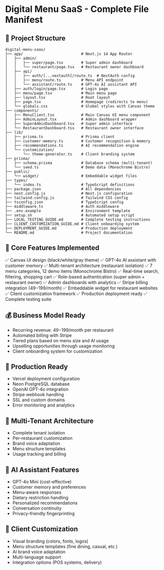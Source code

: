 # Digital Menu SaaS - Complete File Manifest

## 📁 Project Structure
```
digital-menu-saas/
├── app/                          # Next.js 14 App Router
│   ├── admin/
│   │   ├── super/page.tsx        # Super admin dashboard
│   │   └── restaurant/page.tsx   # Restaurant owner dashboard
│   ├── api/
│   │   ├── auth/[...nextauth]/route.ts  # NextAuth config
│   │   ├── menu/route.ts         # Menu API endpoint
│   │   └── assistant/route.ts    # GPT-4o AI assistant API
│   ├── auth/login/page.tsx       # Login page
│   ├── menu/page.tsx             # Main menu page
│   ├── layout.tsx                # Root layout
│   ├── page.tsx                  # Homepage (redirects to menu)
│   └── globals.css               # Global styles with Canvas theme
├── components/
│   ├── MenuClient.tsx            # Main Canvas UI menu component
│   ├── AdminLayout.tsx           # Admin dashboard wrapper
│   ├── SuperAdminDashboard.tsx   # Super admin interface
│   └── RestaurantDashboard.tsx   # Restaurant owner interface
├── lib/
│   ├── prisma.ts                 # Prisma client
│   ├── customer-memory.ts        # Customer recognition & memory
│   ├── recommendations.ts        # AI recommendation engine
│   └── customization/
│       └── theme-generator.ts    # Client branding system
├── prisma/
│   ├── schema.prisma             # Database schema (multi-tenant)
│   └── seed.ts                   # Demo data (Monochrome Bistro)
├── public/
│   └── widget/                   # Embeddable widget files
├── types/
│   └── index.ts                  # TypeScript definitions
├── package.json                  # All dependencies
├── next.config.js                # Next.js configuration
├── tailwind.config.js            # Tailwind CSS config
├── tsconfig.json                 # TypeScript config
├── middleware.ts                 # Auth middleware
├── .env.example                  # Environment template
├── setup.sh                      # Automated setup script
├── LOCAL_TESTING_GUIDE.md        # Complete testing instructions
├── CLIENT_CUSTOMIZATION_GUIDE.md # Client onboarding system
├── DEPLOYMENT_GUIDE.md           # Production deployment
└── README.md                     # Project documentation
```

## 🎯 Core Features Implemented
✅ Canvas UI design (black/white/gray theme)
✅ GPT-4o AI assistant with customer memory
✅ Multi-tenant architecture (restaurant isolation)
✅ 7 menu categories, 12 demo items (Monochrome Bistro)
✅ Real-time search, filtering, shopping cart
✅ Role-based authentication (super admin + restaurant owner)
✅ Admin dashboards with analytics
✅ Stripe billing integration ($49-$199/month)
✅ Embeddable widget for restaurant websites
✅ Client customization framework
✅ Production deployment ready
✅ Complete testing suite

## 💰 Business Model Ready
- Recurring revenue: $49-$199/month per restaurant
- Automated billing with Stripe
- Tiered plans based on menu size and AI usage
- Upselling opportunities through usage monitoring
- Client onboarding system for customization

## 🚀 Production Ready
- Vercel deployment configuration
- Neon PostgreSQL database
- OpenAI GPT-4o integration
- Stripe webhook handling
- SSL and custom domains
- Error monitoring and analytics

## 👥 Multi-Tenant Architecture
- Complete tenant isolation
- Per-restaurant customization
- Brand voice adaptation
- Menu structure templates
- Usage tracking and billing

## 🤖 AI Assistant Features
- GPT-4o Mini (cost-effective)
- Customer memory and preferences
- Menu-aware responses
- Dietary restriction handling
- Personalized recommendations
- Conversation continuity
- Privacy-friendly fingerprinting

## 🎨 Client Customization
- Visual branding (colors, fonts, logos)
- Menu structure templates (fine dining, casual, etc.)
- AI brand voice adaptation
- Multi-language support
- Integration options (POS systems, delivery)
